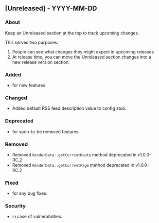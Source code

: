 ## [Unreleased] - YYYY-MM-DD

### About

Keep an Unreleased section at the top to track upcoming changes.

This serves two purposes:

1. People can see what changes they might expect in upcoming releases
2. At release time, you can move the Unreleased section changes into a new release version section.

### Added
- for new features.

### Changed
- Added default RSS feed description value to config stub.

### Deprecated
- for soon-to-be removed features.

### Removed
- Removed `RenderData:.getCurrentRoute` method deprecated in v1.0.0-RC.2
- Removed `RenderData:.getCurrentPage` method deprecated in v1.0.0-RC.2

### Fixed
- for any bug fixes.

### Security
- in case of vulnerabilities.
